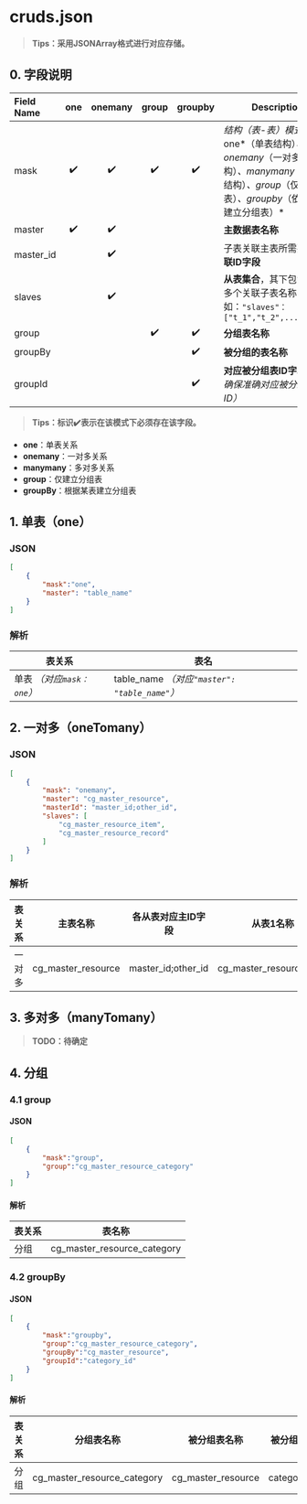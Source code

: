 # cruds.json

>**Tips：采用JSONArray格式进行对应存储。**

## 0. 字段说明

| **Field Name** |        one         |      onemany       |       group        |      groupby       | **Description**                                              |
| :------------- | :----------------: | :----------------: | :----------------: | :----------------: | ------------------------------------------------------------ |
| mask           | :heavy_check_mark: | :heavy_check_mark: | :heavy_check_mark: | :heavy_check_mark: | **结构*（表-表）*模式标识**：one*（单表结构）*、onemany*（一对多结构）*、manymany*（多对多结构）*、group*（仅建分组表）*、groupby*（依据某表建立分组表）* |
| master         | :heavy_check_mark: | :heavy_check_mark: |                    |                    | **主数据表名称**                                             |
| master_id      |                    | :heavy_check_mark: |                    |                    | 子表关联主表所需要的**关联ID字段**                           |
| slaves         |                    | :heavy_check_mark: |                    |                    | **从表集合**，其下包含的为多个关联子表名称，如：`"slaves"：["t_1","t_2",...,"t_n"]` |
| group          |                    |                    | :heavy_check_mark: | :heavy_check_mark: | **分组表名称**                                               |
| groupBy        |                    |                    |                    | :heavy_check_mark: | **被分组的表名称**                                           |
| groupId        |                    |                    |                    | :heavy_check_mark: | **对应被分组表ID字段** *（需确保准确对应被分组表的ID）*      |

>**Tips：​标识:heavy_check_mark:表示在该模式下必须存在该字段。**

- **one**：单表关系
- **onemany**：一对多关系
- **manymany**：多对多关系
- **group**：仅建立分组表
- **groupBy**：根据某表建立分组表

## 1. 单表（one）

### JSON

```json
[
    {
        "mask":"one",
        "master": "table_name"
    }
]
```

### 解析


| **表关系**                 | **表名**                                      |
| -------------------------- | --------------------------------------------- |
| 单表 *（对应`mask：one`）* | table_name *（对应`"master": "table_name"`）* |

## 2. 一对多（oneTomany）

### JSON

```json
[
    {
        "mask": "onemany",
        "master": "cg_master_resource",
        "masterId": "master_id;other_id",
        "slaves": [
            "cg_master_resource_item",
            "cg_master_resource_record"
        ]
    }
]
```

### 解析

| **表关系** | **主表名称**       | **各从表对应主ID字段** | **从表1名称**           | **从表2名称**             |
| ---------- | ------------------ | ---------------------- | ----------------------- | ------------------------- |
| 一对多     | cg_master_resource | master_id;other_id     | cg_master_resource_item | cg_master_resource_record |



## 3. 多对多（manyTomany）

>**TODO：待确定**

## 4. 分组

### 4.1 group

#### JSON

```json
[
    {
        "mask":"group",
        "group":"cg_master_resource_category"
    }
]
```

#### 解析

| **表关系** | **表名称**                  |
| ---------- | --------------------------- |
| 分组       | cg_master_resource_category |

### 4.2 groupBy

#### JSON

```json
[
    {
        "mask":"groupby",
        "group":"cg_master_resource_category",
        "groupBy":"cg_master_resource",
        "groupId":"category_id"
    }
]
```

#### 解析

| **表关系** | **分组表名称**              | **被分组表名称**   | **被分组表ID** |
| ---------- | --------------------------- | ------------------ | -------------- |
| 分组       | cg_master_resource_category | cg_master_resource | category_id    |

